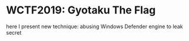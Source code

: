# WCTF2019: Gyotaku The Flag
here I present new technique: abusing Windows Defender engine to leak secret
